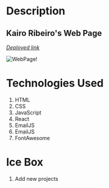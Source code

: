 <h1>Description</h1>
<h2>Kairo Ribeiro's Web Page</h2>


*[Deployed link](https://kairo-portfolio.vercel.app/)* <br>

![WebPage!](/data/main-view.png "Main View")


<h1>Technologies Used </h1>
<ol>
  <li>HTML</li>
  <li>CSS</li>
  <li>JavaScript</li>
  <li>React</li>
  <li>EmailJS</li>
  <li>EmailJS</li>
  <li>FontAwesome</li>

  
</ol>


<h1>Ice Box </h1>
<ol>
  <li>Add new projects</li>
</ol>